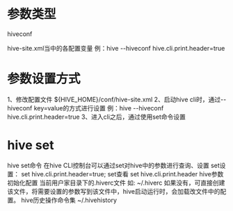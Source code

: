 # 参数类型

hiveconf


hive-site.xml当中的各配置变量
例：hive --hiveconf hive.cli.print.header=true


# 参数设置方式
  
  1、修改配置文件 ${HIVE_HOME}/conf/hive-site.xml
  2、启动hive cli时，通过--hiveconf key=value的方式进行设置
  例：hive --hiveconf hive.cli.print.header=true
  3、进入cli之后，通过使用set命令设置

# hive set


hive set命令
在hive CLI控制台可以通过set对hive中的参数进行查询、设置
set设置：
set hive.cli.print.header=true;
set查看
set hive.cli.print.header
hive参数初始化配置
当前用户家目录下的.hiverc文件
如:   ~/.hiverc
如果没有，可直接创建该文件，将需要设置的参数写到该文件中，hive启动运行时，会加载改文件中的配置。
hive历史操作命令集
~/.hivehistory